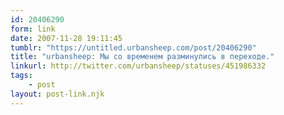 ```yaml
---
id: 20406290
form: link
date: 2007-11-28 19:11:45
tumblr: "https://untitled.urbansheep.com/post/20406290"
title: "urbansheep: Мы со временем разминулись в переходе."
linkurl: http://twitter.com/urbansheep/statuses/451986332
tags:
    - post
layout: post-link.njk
---
```


